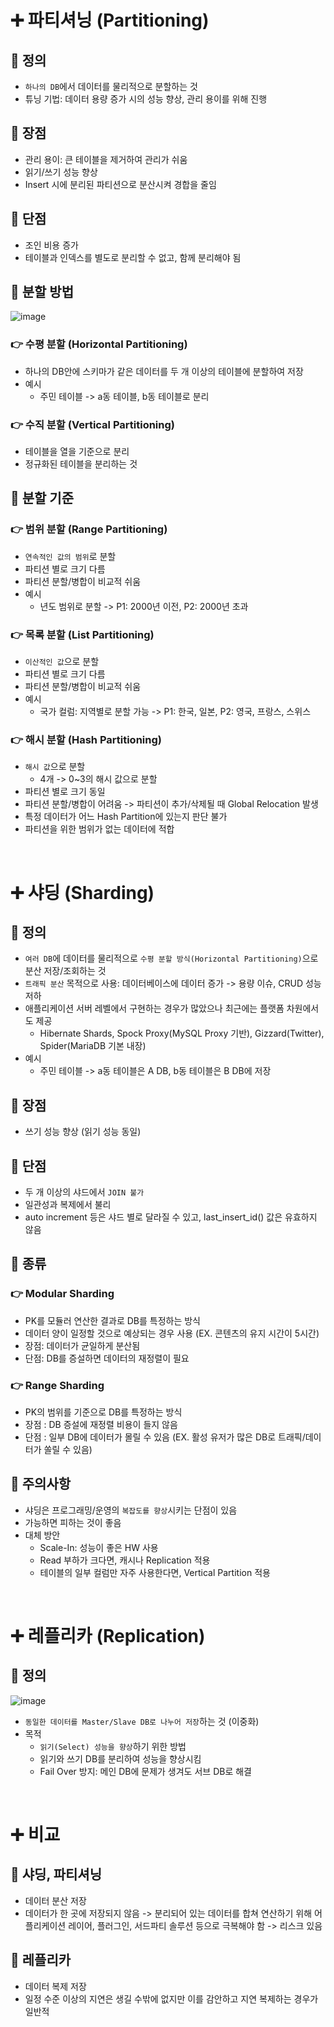 # ➕ 파티셔닝 (Partitioning)

## 🎠 정의
* `하나의 DB`에서 데이터를 물리적으로 분할하는 것
* 튜닝 기법: 데이터 용량 증가 시의 성능 향상, 관리 용이를 위해 진행

## 🎠 장점
* 관리 용이: 큰 테이블을 제거하여 관리가 쉬움
* 읽기/쓰기 성능 향상
* Insert 시에 분리된 파티션으로 분산시켜 경합을 줄임

## 🎠 단점
* 조인 비용 증가
* 테이블과 인덱스를 별도로 분리할 수 없고, 함께 분리해야 됨

## 🎠 분할 방법

![image](https://user-images.githubusercontent.com/38900338/139434725-01585de7-86d9-41dc-af13-17c120de5584.png)

### 👉 수평 분할 (Horizontal Partitioning)
* 하나의 DB안에 스키마가 같은 데이터를 두 개 이상의 테이블에 분할하여 저장
* 예시
  * 주민 테이블 -> a동 테이블, b동 테이블로 분리
### 👉 수직 분할 (Vertical Partitioning)
* 테이블을 열을 기준으로 분리
* 정규화된 테이블을 분리하는 것

## 🎠 분할 기준
### 👉 범위 분할 (Range Partitioning)
* `연속적인 값의 범위`로 분할
* 파티션 별로 크기 다름
* 파티션 분할/병합이 비교적 쉬움
* 예시
  * 년도 범위로 분할 -> P1: 2000년 이전, P2: 2000년 초과
### 👉 목록 분할 (List Partitioning)
* `이산적인 값`으로 분할
* 파티션 별로 크기 다름
* 파티션 분할/병합이 비교적 쉬움
* 예시
  * 국가 컬럼: 지역별로 분할 가능 -> P1: 한국, 일본, P2: 영국, 프랑스, 스위스
### 👉 해시 분할 (Hash Partitioning)
* `해시 값`으로 분할
  * 4개 -> 0~3의 해시 값으로 분할
* 파티션 별로 크기 동일
* 파티션 분할/병합이 어려움 -> 파티션이 추가/삭제될 때 Global Relocation 발생
* 특정 데이터가 어느 Hash Partition에 있는지 판단 불가
* 파티션을 위한 범위가 없는 데이터에 적합

<br>

# ➕ 샤딩 (Sharding)

## 🎠 정의

* `여러 DB`에 데이터를 물리적으로 `수평 분할 방식(Horizontal Partitioning)`으로 분산 저장/조회하는 것
* `트래픽 분산` 목적으로 사용: 데이터베이스에 데이터 증가 -> 용량 이슈, CRUD 성능 저하
* 애플리케이션 서버 레벨에서 구현하는 경우가 많았으나 최근에는 플랫폼 차원에서도 제공
  * Hibernate Shards, Spock Proxy(MySQL Proxy 기반), Gizzard(Twitter), Spider(MariaDB 기본 내장)
* 예시
  * 주민 테이블 -> a동 테이블은 A DB, b동 테이블은 B DB에 저장

## 🎠 장점
* 쓰기 성능 향상 (읽기 성능 동일)

## 🎠 단점
* 두 개 이상의 샤드에서 `JOIN 불가`
* 일관성과 복제에서 불리
* auto increment 등은 샤드 별로 달라질 수 있고, last_insert_id() 값은 유효하지 않음

## 🎠 종류
### 👉 Modular Sharding
* PK를 모듈러 연산한 결과로 DB를 특정하는 방식
* 데이터 양이 일정할 것으로 예상되는 경우 사용 (EX. 콘텐츠의 유지 시간이 5시간)
* 장점: 데이터가 균일하게 분산됨
* 단점: DB를 증설하면 데이터의 재정렬이 필요
### 👉 Range Sharding
* PK의 범위를 기준으로 DB를 특정하는 방식
* 장점 : DB 증설에 재정렬 비용이 들지 않음
* 단점 : 일부 DB에 데이터가 몰릴 수 있음 (EX. 활성 유저가 많은 DB로 트래픽/데이터가 쏠릴 수 있음)

## 🎠 주의사항
* 샤딩은 프로그래밍/운영의 `복잡도를 향상`시키는 단점이 있음
* 가능하면 피하는 것이 좋음
* 대체 방안
  * Scale-In: 성능이 좋은 HW 사용
  * Read 부하가 크다면, 캐시나 Replication 적용
  * 테이블의 일부 컬럼만 자주 사용한다면, Vertical Partition 적용

<br>

# ➕ 레플리카 (Replication)

## 🎠 정의

![image](https://user-images.githubusercontent.com/38900338/139438482-86e0d8fb-be02-4c46-8c4f-f24e1b3f4811.png)

* `동일한 데이터를 Master/Slave DB로 나누어 저장`하는 것 (이중화)
* 목적
  * `읽기(Select) 성능을 향상`하기 위한 방법
  * 읽기와 쓰기 DB를 분리하여 성능을 향상시킴
  * Fail Over 방지: 메인 DB에 문제가 생겨도 서브 DB로 해결

<br>

# ➕ 비교
## 🎠 샤딩, 파티셔닝
* 데이터 분산 저장
* 데이터가 한 곳에 저장되지 않음 -> 분리되어 있는 데이터를 합쳐 연산하기 위해 어플리케이션 레이어, 플러그인, 서드파티 솔루션 등으로 극복해야 함 -> 리스크 있음

## 🎠 레플리카
* 데이터 복제 저장
* 일정 수준 이상의 지연은 생길 수밖에 없지만 이를 감안하고 지연 복제하는 경우가 일반적

